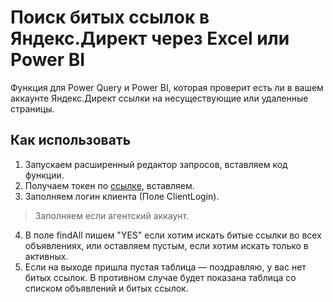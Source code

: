 # Поиск битых ссылок в Яндекс.Директ через Excel или Power BI

Функция для Power Query и Power BI, которая проверит есть ли в вашем аккаунте Яндекс.Директ ссылки на несуществующие или удаленные страницы.


## Как использовать
1. Запускаем расширенный редактор запросов, вставляем код функции.
2. Получаем токен по [ссылке](https://oauth.yandex.ru/authorize?response_type=token&client_id=365a2d0a675c462d90ac145d4f5948cc), вставляем.
3. Заполняем логин клиента (Поле ClientLogin).
>Заполняем если агентский аккаунт.
4. В поле findAll пишем "YES" если хотим искать битые ссылки во всех объявлениях, или оставляем пустым, если хотим искать только в активных.
5. Если на выходе пришла пустая таблица — поздравляю, у вас нет битых ссылок. В противном случае будет показана таблица со списком объявлений и битых ссылок.
